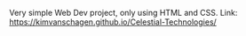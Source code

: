 Very simple Web Dev project, only using HTML and CSS.
Link: https://kimvanschagen.github.io/Celestial-Technologies/
